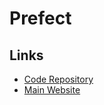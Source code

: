 # Prefect

## Links

- [Code Repository](https://github.com/prefecthq/prefect)
- [Main Website](https://prefect.io)
